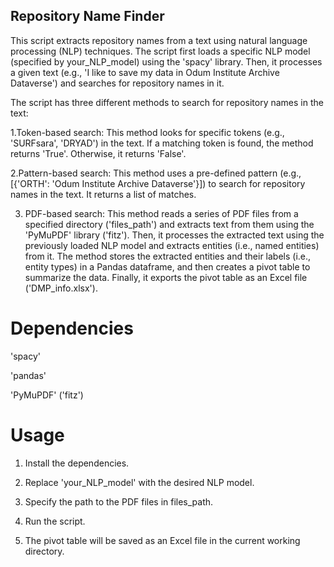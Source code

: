 ## Repository Name Finder
This script extracts repository names from a text using natural language processing (NLP) techniques. The script first loads a specific NLP model (specified by your_NLP_model) using the 'spacy' library. Then, it processes a given text (e.g., 'I like to save my data in Odum Institute Archive Dataverse') and searches for repository names in it.

The script has three different methods to search for repository names in the text:

1.Token-based search: This method looks for specific tokens (e.g., 'SURFsara', 'DRYAD') in the text. If a matching token is found, the method returns 'True'. Otherwise, it returns 'False'.

2.Pattern-based search: This method uses a pre-defined pattern (e.g., [{'ORTH': 'Odum Institute Archive Dataverse'}]) to search for repository names in the text. It returns a list of matches.

3. PDF-based search: This method reads a series of PDF files from a specified directory ('files_path') and extracts text from them using the 'PyMuPDF' library ('fitz'). Then, it processes the extracted text using the previously loaded NLP model and extracts entities (i.e., named entities) from it. The method stores the extracted entities and their labels (i.e., entity types) in a Pandas dataframe, and then creates a pivot table to summarize the data. Finally, it exports the pivot table as an Excel file ('DMP_info.xlsx').

# Dependencies

'spacy'

'pandas'

'PyMuPDF' ('fitz')

# Usage

1. Install the dependencies.

2. Replace 'your_NLP_model' with the desired NLP model.

3. Specify the path to the PDF files in files_path.

4. Run the script.

5. The pivot table will be saved as an Excel file in the current working directory.
